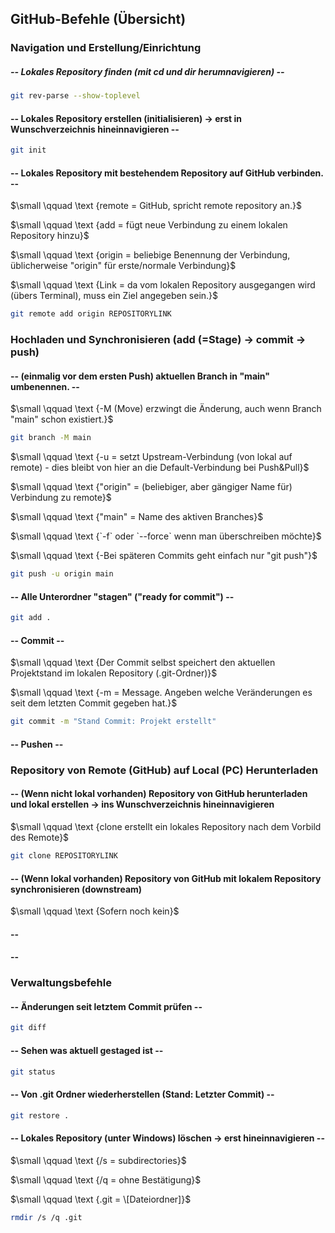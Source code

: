 ## GitHub-Befehle (Übersicht)

### Navigation und Erstellung/Einrichtung

##### -- Lokales Repository finden (mit cd und dir herumnavigieren) --

```bash
git rev-parse --show-toplevel
```



#### -- Lokales Repository erstellen (initialisieren) -> erst in Wunschverzeichnis hineinnavigieren --

```bash
git init
```


#### -- Lokales Repository mit bestehendem Repository auf GitHub verbinden. --

$\small \qquad \text	{remote = GitHub, spricht remote repository an.}$

$\small \qquad \text	{add = fügt neue Verbindung zu einem lokalen Repository hinzu}$

$\small \qquad \text	{origin = beliebige Benennung der Verbindung, üblicherweise "origin" für erste/normale Verbindung}$

$\small \qquad \text	{Link = da vom lokalen Repository ausgegangen wird (übers Terminal), muss ein Ziel angegeben sein.}$

```bash
git remote add origin REPOSITORYLINK
```


### Hochladen und Synchronisieren (add (=Stage) -> commit -> push)

#### -- (einmalig vor dem ersten Push) aktuellen Branch in "main" umbenennen. --

$\small \qquad \text	{-M (Move) erzwingt die Änderung, auch wenn Branch "main" schon existiert.}$

```bash
git branch -M main
```

$\small \qquad \text {-u = setzt Upstream-Verbindung (von lokal auf remote) - dies bleibt von hier an die Default-Verbindung bei Push&Pull}$

$\small \qquad \text {"origin" = (beliebiger, aber gängiger Name für) Verbindung zu remote}$

$\small \qquad \text {"main" = Name des aktiven Branches}$
 
$\small \qquad \text {`-f` oder `--force` wenn man überschreiben möchte}$

$\small \qquad \text {-Bei späteren Commits geht einfach nur "git push"}$

```bash
git push -u origin main
```

#### -- Alle Unterordner "stagen" ("ready for commit") --

```bash
git add .
```


#### -- Commit --

$\small \qquad \text	{Der Commit selbst speichert den aktuellen Projektstand im lokalen Repository (.git-Ordner)}$

$\small \qquad \text	{-m = Message. Angeben welche Veränderungen es seit dem letzten Commit gegeben hat.}$

```bash
git commit -m "Stand Commit: Projekt erstellt"
```

#### -- Pushen --





### Repository von Remote (GitHub) auf Local (PC) Herunterladen

#### -- (Wenn nicht lokal vorhanden) Repository von GitHub herunterladen und lokal erstellen -> ins Wunschverzeichnis hineinnavigieren
$\small \qquad \text {clone erstellt ein lokales Repository nach dem Vorbild des Remote}$
```bash
git clone REPOSITORYLINK
```
#### -- (Wenn lokal vorhanden) Repository von GitHub mit lokalem Repository synchronisieren (downstream)
$\small \qquad \text {Sofern noch kein}$

#### -- 
#### -- 

### Verwaltungsbefehle

#### -- Änderungen seit letztem Commit prüfen --

```bash
git diff
```


#### -- Sehen was aktuell gestaged ist --

```bash
git status
```


#### -- Von .git Ordner wiederherstellen (Stand: Letzter Commit) --

```bash
git restore .
```

#### -- Lokales Repository (unter Windows) löschen -> erst hineinnavigieren --

$\small \qquad \text	{/s = subdirectories}$

$\small \qquad \text	{/q = ohne Bestätigung}$

$\small \qquad \text	{.git = \[Dateiordner]}$

```bash
rmdir /s /q .git
```









